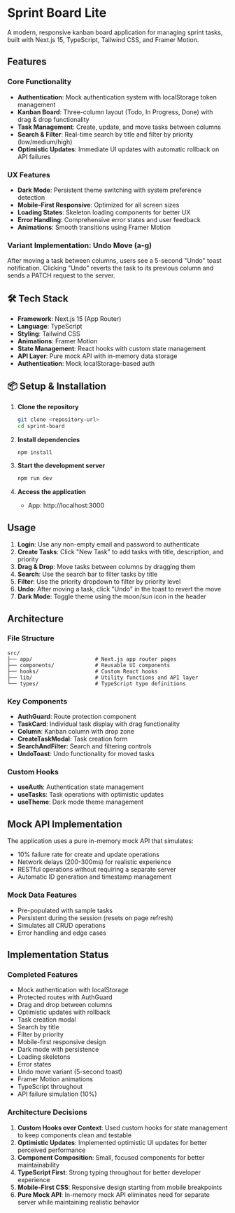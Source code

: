 # Sprint Board Lite

A modern, responsive kanban board application for managing sprint tasks, built with Next.js 15, TypeScript, Tailwind CSS, and Framer Motion.

##  Features

### Core Functionality
- **Authentication**: Mock authentication system with localStorage token management
- **Kanban Board**: Three-column layout (Todo, In Progress, Done) with drag & drop functionality
- **Task Management**: Create, update, and move tasks between columns
- **Search & Filter**: Real-time search by title and filter by priority (low/medium/high)
- **Optimistic Updates**: Immediate UI updates with automatic rollback on API failures

### UX Features
- **Dark Mode**: Persistent theme switching with system preference detection
- **Mobile-First Responsive**: Optimized for all screen sizes
- **Loading States**: Skeleton loading components for better UX
- **Error Handling**: Comprehensive error states and user feedback
- **Animations**: Smooth transitions using Framer Motion

### Variant Implementation: Undo Move (a-g)
After moving a task between columns, users see a 5-second "Undo" toast notification. Clicking "Undo" reverts the task to its previous column and sends a PATCH request to the server.

## 🛠 Tech Stack

- **Framework**: Next.js 15 (App Router)
- **Language**: TypeScript
- **Styling**: Tailwind CSS
- **Animations**: Framer Motion
- **State Management**: React hooks with custom state management
- **API Layer**: Pure mock API with in-memory data storage
- **Authentication**: Mock localStorage-based auth

## 📦 Setup & Installation

1. **Clone the repository**
   ```bash
   git clone <repository-url>
   cd sprint-board
   ```

2. **Install dependencies**
   ```bash
   npm install
   ```

3. **Start the development server**
   ```bash
   npm run dev
   ```

4. **Access the application**
   - App: http://localhost:3000

##  Usage

1. **Login**: Use any non-empty email and password to authenticate
2. **Create Tasks**: Click "New Task" to add tasks with title, description, and priority
3. **Drag & Drop**: Move tasks between columns by dragging them
4. **Search**: Use the search bar to filter tasks by title
5. **Filter**: Use the priority dropdown to filter by priority level
6. **Undo**: After moving a task, click "Undo" in the toast to revert the move
7. **Dark Mode**: Toggle theme using the moon/sun icon in the header

##  Architecture

### File Structure
```
src/
├── app/                    # Next.js app router pages
├── components/             # Reusable UI components
├── hooks/                  # Custom React hooks
├── lib/                    # Utility functions and API layer
└── types/                  # TypeScript type definitions
```

### Key Components
- **AuthGuard**: Route protection component
- **TaskCard**: Individual task display with drag functionality
- **Column**: Kanban column with drop zone
- **CreateTaskModal**: Task creation form
- **SearchAndFilter**: Search and filtering controls
- **UndoToast**: Undo functionality for moved tasks

### Custom Hooks
- **useAuth**: Authentication state management
- **useTasks**: Task operations with optimistic updates
- **useTheme**: Dark mode theme management

##  Mock API Implementation

The application uses a pure in-memory mock API that simulates:
- 10% failure rate for create and update operations
- Network delays (200-300ms) for realistic experience
- RESTful operations without requiring a separate server
- Automatic ID generation and timestamp management

### Mock Data Features
- Pre-populated with sample tasks
- Persistent during the session (resets on page refresh)
- Simulates all CRUD operations
- Error handling and edge cases

##  Implementation Status

### Completed Features
-  Mock authentication with localStorage
-  Protected routes with AuthGuard
-  Drag and drop between columns
-  Optimistic updates with rollback
-  Task creation modal
-  Search by title
-  Filter by priority
-  Mobile-first responsive design
-  Dark mode with persistence
-  Loading skeletons
-  Error states
-  Undo move variant (5-second toast)
-  Framer Motion animations
-  TypeScript throughout
-  API failure simulation (10%)

### Architecture Decisions
1. **Custom Hooks over Context**: Used custom hooks for state management to keep components clean and testable
2. **Optimistic Updates**: Implemented optimistic UI updates for better perceived performance
3. **Component Composition**: Small, focused components for better maintainability
4. **TypeScript First**: Strong typing throughout for better developer experience
5. **Mobile-First CSS**: Responsive design starting from mobile breakpoints
6. **Pure Mock API**: In-memory mock API eliminates need for separate server while maintaining realistic behavior

